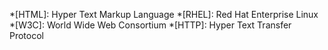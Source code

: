 *[HTML]: Hyper Text Markup Language
*[RHEL]: Red Hat Enterprise Linux
*[W3C]: World Wide Web Consortium
*[HTTP]: Hyper Text Transfer Protocol
